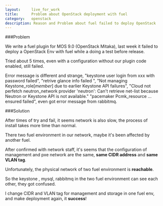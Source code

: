 ```yaml
---
layout:     live_for_work
title:      Problem about OpenStack deployment with fuel
category:   openstack
description: Reason and Problem about fuel failed to deploy OpenStack
---
```



###Problem

We write a fuel plugin for MOS 9.0 (OpenStack Mitaka), last week it failed to deploy a OpenStack Env with fuel while a doing a test before release.

Tried about 5 times, even with a configuration without our plugin code enabled, still failed.

Error message is different and strange, "keystone user login from xxx with password failed", "retrive glance info failed ", "Not managing Keystone_role[_member_] due to earlier Keystone API failures", "Cloud not perfetch neutron_network provider 'neutron': Can't retrieve net-list because Neutron or Keystone API is not available."
"pacemaker Pcmk_resource ... ensured failed", even got error message from rabbitmq.

###Solution

After times of try and fail, it seems network is also slow, the process of install takes more time than normal.

There two fuel environment in our network, maybe it's been affected by another fuel.

After confirmed with network staff, it's seems that the configuration of management and pxe network are the same, **same CIDR address** and **same VLAN tag**.

Unfortunately, the physical network of two fuel environment is **reachable**.

So the keystone , mysql, rabbitmq in the two fuel environment can see each other, they got confused.

I change CIDR and VLAN tag for management and storage in one fuel env, and make deployment again, it **success**!
